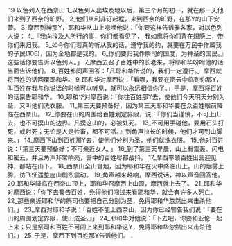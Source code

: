 .19 
以色列人在西奈山 
1_以色列人出埃及地以后，第三个月的初一，就在那一天他们来到了西奈的旷野。 2_他们从利非订起程，来到西奈的旷野，在那Y的山下安营。 3_摩西到神那Y，耶和华从山上唿唤他说：「你要这样告诉雅各家，对以色列人说： 4_『我向埃及人所行的事，你们都看见了， 我如鹰将你们背在翅膀上，带你们来归我。 5_如今你们若真的听从我的话，遵守我的约，就要在万民中作属我的子民(106)，因为全地都是我的。 6_你们要归我作祭司的国度，为神圣的国民。』这些话你要告诉以色列人。」 
7_摩西去召了百姓中的长老来，将耶和华吩咐他的话当面告诉他们。 8_百姓都同声回答：「凡耶和华所说的，我们一定遵行。」摩西就将百姓的话回覆耶和华。 9_耶和华对摩西说：「看哪，我要在密云中临到你那Y，叫百姓在我与你说话的时候可以听见，就可以永远相信你了。」于是，摩西将百姓的话禀告耶和华。 10_耶和华对摩西说：「你往百姓那Y去，使他们今天明天分别为圣，又叫他们洗衣服。 11_第三天要预备好，因为第三天耶和华要在众百姓眼前降临在西奈山。 12_你要在山的周围给百姓划定界限，说：『你们当谨慎，不可上山去，也不可摸山的边界。凡摸这山的，必被处死。 13_不可用手碰他，要用石头打死，或射死；无论是人是牲畜，都不可活。』到角声拉长的时候，他们才可到山脚来。」 14_摩西下山到百姓那Y去，使他们分别为圣，他们就洗衣服。 15_他对百姓说：「第三天要预备好；不可亲近女人。」 
16_到了第三天早晨，山上有雷轰、闪电和密云，并且角声非常响亮，营中的百姓尽都战抖。 17_摩西率领百姓出营迎见神，都站在山下。 18_西奈山全山冒烟，因为耶和华在火中降临山上。山的烟雾上腾，彷飞怔遥整座山剧烈震动。 19_角声越来越响，摩西说话，神以声音回答他。 20_耶和华降临在西奈山顶上，耶和华召摩西上山顶，摩西就上去了。 21_耶和华对摩西说：「你下去警告百姓，免得他们闯过来看耶和华，就会有许多人死亡。 22_那些亲近耶和华的祭司也要把自己分别为圣，免得耶和华忽然出来击杀他们。」 23_摩西对耶和华说：「百姓不能上西奈山，因为你已经警告我们说：『要在山的周围划定界限，使山成圣。』」 24_耶和华对他说：「下去吧，你要和亚伦一起上来；只是祭司和百姓不可闯上来到耶和华这Y，免得耶和华忽然出来击杀他们。」 25_于是，摩西下到百姓那Y告诉他们。 
.